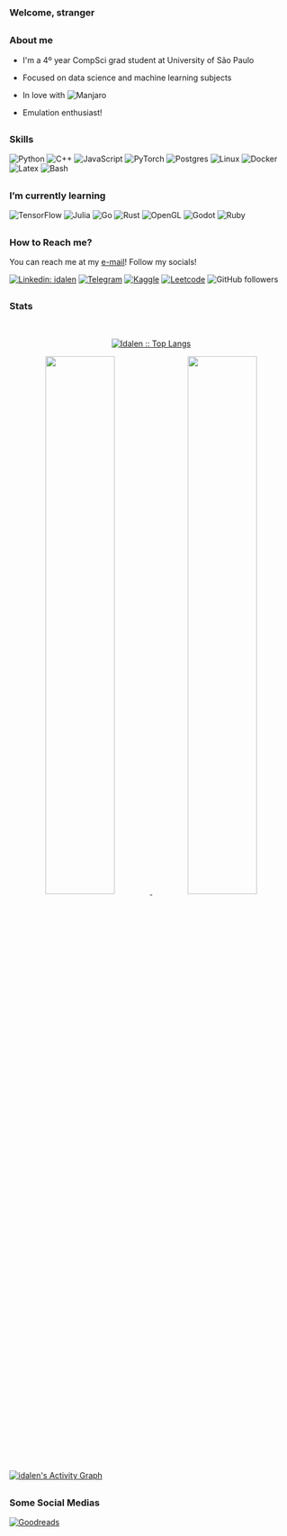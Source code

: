 ### Welcome, stranger 



##
### About me

-  I'm a 4º year CompSci grad student at University of São Paulo
  
- Focused on data science and machine learning subjects
  
- In love with ![Manjaro](https://img.shields.io/badge/Manjaro-%23316192.svg?style=flat&logo=manjaro&logoColor=white&color=) 
  
- Emulation enthusiast!



##
### Skills

![Python](https://img.shields.io/badge/Python-3670A0?style=flat&logo=python&logoColor=ffdd54) 
![C++](https://img.shields.io/badge/C++-%2300599C.svg?style=flat&logo=c%2B%2B&logoColor=white) 
![JavaScript](https://img.shields.io/badge/JavaScript-%23316192.svg?style=flat&logo=javascript&logoColor=yellow&color=black)
![PyTorch](https://img.shields.io/badge/Pytorch-%23FF6F00.svg?style=flat&logo=PyTorch&logoColor=EE4C2C&color=262626)
![Postgres](https://img.shields.io/badge/Postgres-%23316192.svg?style=flat&logo=postgresql&logoColor=white) 
![Linux](https://img.shields.io/badge/Linux-%23316192.svg?style=flat&logo=linux&logoColor=black&color=white)
![Docker](https://img.shields.io/badge/Docker-%23316192.svg?style=flat&logo=docker&logoColor=F5FFFF&color=2395ED)
![Latex](https://img.shields.io/badge/Latex-%23316192.svg?style=flat&logo=latex&logoColor=black&color=white)
![Bash](https://img.shields.io/badge/Bash-%23316192.svg?style=flat&logo=gnubash&logoColor=white&color=293036)

##
### I’m currently learning 

![TensorFlow](https://img.shields.io/badge/TensorFlow-%23FF6F00.svg?style=flat&logo=TensorFlow&logoColor=white)
![Julia](https://img.shields.io/badge/Julia-%C512C5.svg?style=flat&logo=Julia&logoColor=white&color=9458B2)
![Go](https://img.shields.io/badge/GO-%C512C5.svg?style=flat&logo=Go&logoColor=6AD8E6&color=white)
![Rust](https://img.shields.io/badge/Rust-%262626.svg?style=flat&logo=Rust&logoColor=A5330F&color=262626)
![OpenGL](https://img.shields.io/badge/OpenGL-%262626.svg?style=flat&logo=OpenGL&logoColor=white&color=688DA8)
![Godot](https://img.shields.io/badge/Godot-%262626.svg?style=flat&logo=GodotEngine&logoColor=white&color=468CBF)
![Ruby](https://img.shields.io/badge/Ruby-%262626.svg?style=flat&logo=Ruby&logoColor=EF0E13&color=white)



##
### How to Reach me?

You can reach me at my [e-mail](mailto:danielmv829@gmail.com)!
Follow my socials! 


[![Linkedin: idalen](https://img.shields.io/badge/-Linkedin-blue?style=flat&logo=Linkedin&logoColor=white&link=https://www.linkedin.com/in/danielmartinsvieira)](https://www.linkedin.com/in/danielmartinsvieira/)
[![Telegram](https://img.shields.io/badge/Telegram-2CA5E0?style=flat&logo=telegram&logoColor=white&link=https://t.me/idalen
)](https://t.me/idalen)
[![Kaggle](https://img.shields.io/badge/Kaggle-2CA5E0?style=flat&logo=kaggle&logoColor=20BEFF&color=646568&link=https://www.kaggle.com/idalen
)](https://www.kaggle.com/idalen)
[![Leetcode](https://img.shields.io/badge/Leetcode-2CA5E0?style=flat&logo=leetcode&logoColor=FBA30D&color=0A0A0A&link=https://leetcode.com/Idalen/
)](https://leetcode.com/Idalen/)
![GitHub followers](https://img.shields.io/github/followers/Idalen?label=Follow&style=social)

##
### Stats

  <div>
      <br/>
        <p align="center">
          <a href="https://github.com/1999AZZAR/">
          <img src="https://github-readme-stats.vercel.app/api/top-langs/?username=idalen&langs_count=6&theme=nord&layout=compact&hide_border=true" alt="Idalen :: Top Langs" /></a>
        </p>
        <p align="center">
          <a href="https://github.com/1999AZZAR/">
          <img width="49.5%" src="https://github-readme-stats.vercel.app/api?username=idalen&show_icons=true&theme=nord&hide_border=true" />
          <img width="49.5%" src="https://github-readme-streak-stats.herokuapp.com/?user=idalen&theme=nord&hide_border=true" />
          </a>
       </p>
     <br>
  </div>    

  <br/>
<a href="https://github.com/ashutosh00710/github-readme-activity-graph"><img alt="idalen's Activity Graph" src="https://activity-graph.herokuapp.com/graph/?username=idalen&bg_color=2e3440&color=eceff4&line=eceff4&point=bf616a&hide_border=true" /></a>

##
### Some Social Medias

[![Goodreads](https://img.shields.io/badge/Goodreads-%23AC6E2F.svg?style=for-the-badge&logo=goodreads&logoColor=white)](https://www.goodreads.com/user/show/90776266-daniel-vieira)


